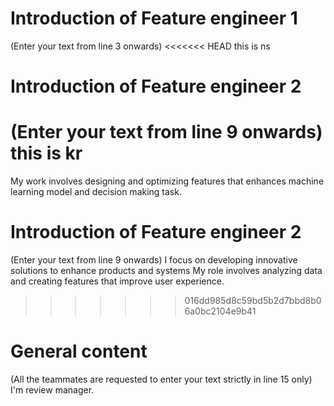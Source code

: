 # Introduction of Feature engineer 1
(Enter your text from line 3 onwards) 
<<<<<<< HEAD
this
is 
ns

# Introduction of Feature engineer 2 
(Enter your text from line 9 onwards)
this 
is 
kr
=======
My work involves designing and optimizing features that 
enhances machine learning model and decision making task.


# Introduction of Feature engineer 2 
(Enter your text from line 9 onwards)
I focus on developing innovative solutions to enhance products and systems
My role involves analyzing data and creating features that improve user experience.


>>>>>>> 016dd985d8c59bd5b2d7bbd8b06a0bc2104e9b41

# General content
(All the teammates are requested to enter your text strictly in line 15 only)
I'm review manager.




